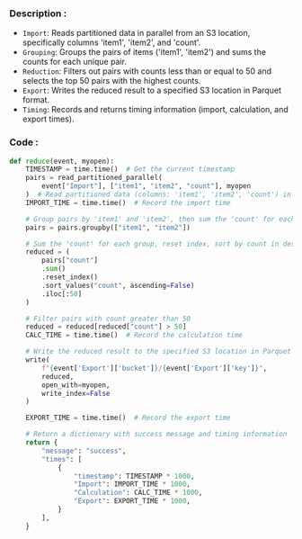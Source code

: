 ### Description :
- `Import`: Reads partitioned data in parallel from an S3 location, specifically columns 'item1', 'item2', and 'count'.
- `Grouping`: Groups the pairs of items ('item1', 'item2') and sums the counts for each unique pair.
- `Reduction`: Filters out pairs with counts less than or equal to 50 and selects the top 50 pairs with the highest counts.
- `Export`: Writes the reduced result to a specified S3 location in Parquet format.
- `Timing`: Records and returns timing information (import, calculation, and export times).

### Code :
```python
def reduce(event, myopen):
    TIMESTAMP = time.time()  # Get the current timestamp
    pairs = read_partitioned_parallel(
        event["Import"], ["item1", "item2", "count"], myopen
    )  # Read partitioned data (columns: 'item1', 'item2', 'count') in parallel
    IMPORT_TIME = time.time()  # Record the import time

    # Group pairs by 'item1' and 'item2', then sum the 'count' for each group
    pairs = pairs.groupby(["item1", "item2"])

    # Sum the 'count' for each group, reset index, sort by count in descending order, and select the top 50
    reduced = (
        pairs["count"]
        .sum()
        .reset_index()
        .sort_values("count", ascending=False)
        .iloc[:50]
    )

    # Filter pairs with count greater than 50
    reduced = reduced[reduced["count"] > 50]
    CALC_TIME = time.time()  # Record the calculation time

    # Write the reduced result to the specified S3 location in Parquet format
    write(
        f"{event['Export']['bucket']}/{event['Export']['key']}",
        reduced,
        open_with=myopen,
        write_index=False
    )

    EXPORT_TIME = time.time()  # Record the export time

    # Return a dictionary with success message and timing information
    return {
        "message": "success",
        "times": [
            {
                "timestamp": TIMESTAMP * 1000,
                "Import": IMPORT_TIME * 1000,
                "Calculation": CALC_TIME * 1000,
                "Export": EXPORT_TIME * 1000,
            }
        ],
    }

```
